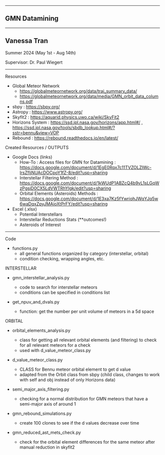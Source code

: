 ----------------------------------------
GMN Datamining
----------------------------------------
----------------------------------------
Vanessa Tran
----------------------------------------

Summer 2024 (May 1st - Aug 14th)

Supervisor: Dr. Paul Wiegert

----------------------------------------

Resources

- Global Meteor Network
  - https://globalmeteornetwork.org/data/traj_summary_data/
  - https://globalmeteornetwork.org/data/media/GMN_orbit_data_columns.pdf
- sbpy : https://sbpy.org/
- Astropy : https://www.astropy.org/
- Skyfit2 : https://aquarid.physics.uwo.ca/wiki/SkyFit2
- Horizons System : https://ssd.jpl.nasa.gov/horizons/app.html#/ , https://ssd.jpl.nasa.gov/tools/sbdb_lookup.html#/?sstr=bennu&view=VOP
- Rebound : https://rebound.readthedocs.io/en/latest/

Created Resources / OUTPUTS

- Google Docs (links)
  - How-To : Access files for GMN for Datamining : https://docs.google.com/document/d/1EgE0Rqx7c11TVZOLZIWc-IrsZfIjNUAcDOCpoY1fZ-8/edit?usp=sharing
  - Interstellar Filtering Method : https://docs.google.com/document/d/1kWUdP1ABZcQ4b9vL1sLGqWzPgsjD0CX5LdVWTRhYIgk/edit?usp=sharing
  - Orbital Elements (Asteroids) Methods : https://docs.google.com/document/d/1E3xa7Kz5fYwriohJWqYJq5w6waDqxZpyJMAioXtPrFY/edit?usp=sharing
- Excel (.xlsx)
  - Potential Interstellars
  - Interstellar Reductions Stats (**outcomes!)
  - Asteroids of Interest 

-----------------------------------------

Code

- functions.py
  - all general functions organized by category (interstellar, orbital)
  - condition checking, wrapping angles, etc.

INTERSTELLAR

- gmn_interstellar_analysis.py
  - code to search for interstellar meteors
  - conditions can be specified in conditions list
 
- get_npuv_and_dvals.py
  - function: get the number per unit volume of meteors in a 5d space

ORBITAL

- orbital_elements_analysis.py
  - class for getting all relevant orbital elements (and filtering) to check for all relevant meteors for a check
  - used with d_value_meteor_class.py

- d_value_meteor_class.py
  - CLASS for Bennu meteor orbital element to get d value
  - adapted from the Orbit class from sbpy (child class, changes to work with self and obj instead of only Horizons data)
 
- semi_major_axis_filtering.py
  - checking for a normal distribution for GMN meteors that have a semi-major axis of around 1

- gmn_rebound_simulations.py
  - create 100 clones to see if the d values decrease over time
 
- gmn_reduced_ast_mets_check.py
  - check for the orbital element differences for the same meteor after manual reduction in skyfit2

